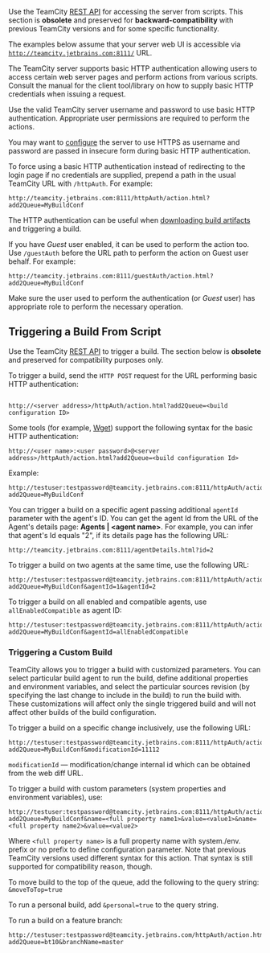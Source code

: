 [//]: # (title: Accessing Server by HTTP)
[//]: # (auxiliary-id: Accessing Server by HTTP)

[//]: # (Internal note. Do not delete. "Accessing Server by HTTPd2e3.txt")

<warning>

Use the TeamCity [REST API](https://www.jetbrains.com/help/teamcity/rest/teamcity-rest-api-documentation.html) for accessing the server from scripts. This section is __obsolete__ and preserved for __backward-compatibility__ with previous TeamCity versions and for some specific functionality.

</warning>

The examples below assume that your server web UI is accessible via [`http://teamcity.jetbrains.com:8111/`](http://teamcity.jetbrains.com:8111/) URL.

The TeamCity server supports basic HTTP authentication allowing users to access certain web server pages and perform actions from various scripts. Consult the manual for the client tool/library on how to supply basic HTTP credentials when issuing a request.

Use the valid TeamCity server username and password to use basic HTTP authentication. Appropriate user permissions are required to perform the actions.   

<tip>

You may want to [configure](using-https-to-access-teamcity-server.md) the server to use HTTPS as username and password are passed in insecure form during basic HTTP authentication.

</tip>

To force using a basic HTTP authentication instead of redirecting to the login page if no credentials are supplied, prepend a path in the usual TeamCity URL with `/httpAuth`. For example:

```Shell
http://teamcity.jetbrains.com:8111/httpAuth/action.html?add2Queue=MyBuildConf

``` 

The HTTP authentication can be useful when [downloading build artifacts](patterns-for-accessing-build-artifacts.md#Obtaining+Artifacts+from+a+Build+Script) and triggering a build.

If you have _Guest_ user enabled, it can be used to perform the action too. Use `/guestAuth` before the URL path to perform the action on Guest user behalf. For example:


```Shell
http://teamcity.jetbrains.com:8111/guestAuth/action.html?add2Queue=MyBuildConf

``` 

<tip>

Make sure the user used to perform the authentication (or _Guest_ user) has appropriate role to perform the necessary operation.

</tip>

## Triggering a Build From Script

<warning>


Use the TeamCity [REST API](rest-api-reference.md#Triggering+a+Build) to trigger a build. The section below is __obsolete__ and preserved for compatibility purposes only.

</warning>
 
To trigger a build, send the `HTTP POST` request for the URL performing basic HTTP authentication:

```Shell

http://<server address>/httpAuth/action.html?add2Queue=<build configuration ID>
```



Some tools (for example, [Wget](http://www.gnu.org/software/wget/)) support the following syntax for the basic HTTP authentication:


```Shell
http://<user name>:<user password>@<server address>/httpAuth/action.html?add2Queue=<build configuration Id>

``` 

Example:

```Shell
http://testuser:testpassword@teamcity.jetbrains.com:8111/httpAuth/action.html?add2Queue=MyBuildConf

```
 
You can trigger a build on a specific agent passing additional `agentId` parameter with the agent's ID. You can get the agent Id from the URL of the Agent's details page: __Agents | \<agent name\>__. For example, you can infer that agent's Id equals "2", if its details page has the following URL:

```Shell
http://teamcity.jetbrains.com:8111/agentDetails.html?id=2

```
 
To trigger a build on two agents at the same time, use the following URL:

```Shell
http://testuser:testpassword@teamcity.jetbrains.com:8111/httpAuth/action.html?add2Queue=MyBuildConf&agentId=1&agentId=2

```

To trigger a build on all enabled and compatible agents, use `allEnabledCompatible` as agent ID:

```Shell
http://testuser:testpassword@teamcity.jetbrains.com:8111/httpAuth/action.html?add2Queue=MyBuildConf&agentId=allEnabledCompatible

``` 

### Triggering a Custom Build

TeamCity allows you to trigger a build with customized parameters. You can select particular build agent to run the build, define additional properties and environment variables, and select the particular sources revision (by specifying the last change to include in the build) to run the build with. These customizations will affect only the single triggered build and will not affect other builds of the build configuration.

To trigger a build on a specific change inclusively, use the following URL:

```Shell
http://testuser:testpassword@teamcity.jetbrains.com:8111/httpAuth/action.html?add2Queue=MyBuildConf&modificationId=11112

```

`modificationId` — modification/change internal id which can be obtained from the web diff URL.

To trigger a build with custom parameters (system properties and environment variables), use:

```Shell
http://testuser:testpassword@teamcity.jetbrains.com:8111/httpAuth/action.html?add2Queue=MyBuildConf&name=<full property name1>&value=<value1>&name=<full property name2>&value=<value2>

```
 
Where `<full property name>` is a full property name with system./env. prefix or no prefix to define configuration parameter. Note that previous TeamCity versions used different syntax for this action. That syntax is still supported for compatibility reason, though.

To move build to the top of the queue, add the following to the query string: `&moveToTop=true`

To run a personal build, add `&personal=true` to the query string.

To run a build on a feature branch:

```Shell
http://testuser:testpassword@teamcity.jetbrains.com/httpAuth/action.html?add2Queue=bt10&branchName=master

```
